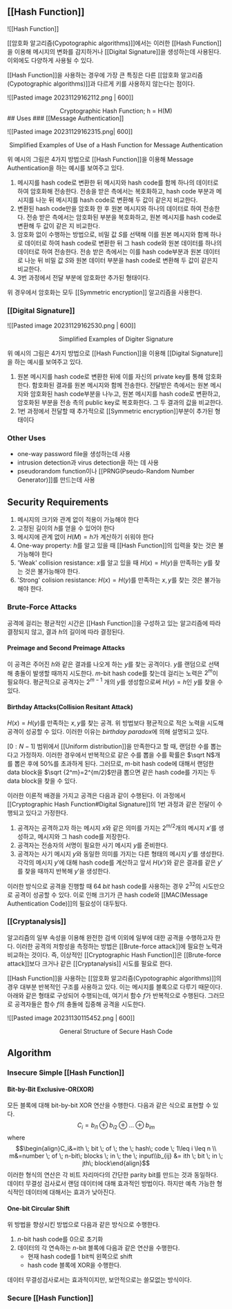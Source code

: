 ## [[Hash Function]]
![[Hash Function]]

[[암호화 알고리즘(Cypotographic algorithms)]]에서는 이러한 [[Hash Function]]을 이용해 메시지의 변화를 감지하거나 [[Digital Signature]]을 생성하는데 사용된다. 이외에도 다양하게 사용될 수 있다. 

[[Hash Function]]을 사용하는 경우에 가장 큰 특징은 다른 [[암호화 알고리즘(Cypotographic algorithms)]]과 다르게 키를 사용하지 않는다는 점이다. 

![[Pasted image 20231129162112.png | 600]]

<div align="center">Cryptographic Hash Function; h = H(M)</div>
## Uses
### [[Message Authentication]]

![[Pasted image 20231129162315.png| 600]]

<div align="center">Simplified Examples of Use of a Hash Function for Message Authentication</div>

위 예시의 그림은 4가지 방법으로 [[Hash Function]]을 이용해 Message Authentication을 하는 예시를 보여주고 있다. 
1. 메시지를 hash code로 변환한 뒤 메시지와 hash code를 함께 하나의 데이터로 하여 암호화해 전송한다. 전송을 받은 측에서는 복호화하고, hash code 부분과 메시지를 나눈 뒤 메시지를 hash code로 변환해 두 값이 같은지 비교한다. 
2. 변환된 hash code만을 암호화 한 후 원본 메시지와 하나의 데이터로 하여 전송한다. 전송 받은 측에서는 암호화된 부분을 복호화하고, 원본 메시지를 hash code로 변환해 두 값이 같은 지 비교한다. 
3. 암호화 없이 수행하는 방법으로, 비밀 값 $S$를 선택해 이를 원본 메시지와 함께 하나로 데이터로 하여 hash code로 변환한 뒤 그 hash code와 원본 데이터를 하나의 데이터로 하여 전송한다. 전송 받은 측에서는 이를 hash code부분과 원본 데이터로 나눈 뒤 비밀 값 $S$와 원본 데이터 부분을 hash code로 변환해 두 값이 같은지 비교한다. 
4. 3번 과정에서 전달 부분에 암호화만 추가된 형태이다.

위 경우에서 암호화는 모두 [[Symmetric encryption]] 알고리즘을 사용한다. 
### [[Digital Signature]]

![[Pasted image 20231129162530.png | 600]]

<div align="center">Simplified Examples of Digiter Signature</div>

위 예시의 그림은 4가지 방법으로 [[Hash Function]]을 이용해 [[Digital Signature]]을 하는 예시를 보여주고 있다. 
1. 원본 메시지를 hash code로 변환한 뒤에 이를 자신의 private key를 통해 암호화 한다. 함호화된 결과를 원본 메시지와 함께 전송한다. 전달받은 측에서는 원본 메시지와 암호화된 hash code부분을 나누고, 원본 메시지를 hash code로 변환하고, 암호화된 부분을 전송 측의 public key로 복호화한다. 그 두 결과의 값을 비교한다.
2. 1번 과정에서 전달할 때 추가적으로 [[Symmetric encryption]]부분이 추가된 형태이다
### Other Uses
+ one-way password file을 생성하는데 사용
+ intrusion detection과 virus detection을 하는 데 사용
+ pseudorandom function이나 [[PRNG(Pseudo-Random Number Generator)]]를 만드는데 사용
## Security Requirements
1. 메시지의 크기와 관계 없이 적용이 가능해야 한다
2. 고정된 길이의 $h$를 얻을 수 있어야 한다
3. 메시지에 관계 없이 $H(M)=h$가 계산하기 쉬워야 한다
4. One-way property: $h$를 알고 있을 때 [[Hash Function]]의 입력을 찾는 것은 불가능해야 한다
5. 'Weak' collision resistance: $x$를 알고 있을 때 $H(x)=H(y)$을 만족하는 $y$를 찾는 것은 불가능해야 한다.  
6. 'Strong' colision resistance: $H(x) = H(y)$를 만족하는 $x, y$를 찾는 것은 불가능해야 한다.
### Brute-Force Attacks
공격에 걸리는 평균적인 시간은 [[Hash Function]]을 구성하고 있는 알고리즘에 따라 결정되지 않고, 결과 $h$의 길이에 따라 결정된다. 
#### Preimage and Second Preimage Attacks
이 공격은 주어진 $h$와 같은 결과를 나오게 하는 $y$를 찾는 공격이다. $y$를 랜덤으로 선택해 충돌이 발생할 때까지 시도한다. $m$-bit hash code를 찾는데 걸리는 노력은 $2^m$이 필요하다. 평균적으로 공격자는 $2^{m-1}$ 개의 $y$를 생성함으로써 $H(y) = h$인 $y$를 찾을 수 있다. 
#### Birthday Attacks(Collision Resitant Attack)
$H(x)=H(y)$를 만족하는 $x, y$를 찾는 공격. 위 방법보다 평균적으로 적은 노력을 시도해 공격이 성공할 수 있다. 이러한 이유는 *birthday paradox*에 의해 설명되고 있다. 

$[0:N-1]$ 범위에서 [[Uniform distribution]]을 만족한다고 할 때, 랜덤한 수를 뽑는다고 가정하자. 이러한 경우에서 반복적으로 같은 수를 뽑을 수를 확률은 $\sqrt N$개를 뽑은 후에 50%를 초과하게 된다. 그러므로, $m$-bit hash code에 대해서 랜덤한 data block을 $\sqrt {2^m}=2^{m/2}$만큼 뽑으면 같은 hash code를 가지는 두 data block을 찾을 수 있다. 

이러한 이론적 배경을 가지고 공격은 다음과 같이 수행된다. 이 과정에서 [[Cryptographic Hash Function#Digital Signature]]의 1번 과정과 같은 전달이 수행되고 있다고 가정한다. 
1. 공격자는 공격하고자 하는 메시지 $x$와 같은 의미를 가지는 $2^{m/2}$개의 메시지 $x'$를 생성하고, 메시지와 그 hash code를 저장한다. 
2. 공격자는 전송자의 서명이 필요한 사기 메시지 $y$를 준비한다. 
3. 공격자는 사기 메시지 $y$와 동일한 의미를 가지는 다른 형태의 메시지 $y'$를 생성한다. 각각의 메시지 $y'$에 대해 hash code를 계산하고 앞서 $H(x')$와 같은 결과를 같은 $y'$를 찾을 때까지 반복해 $y'$을 생성한다. 

이러한 방식으로 공격을 진행할 때 $64\;bit$ hash code를 사용하는 경우 $2^{32}$의 시도만으로 공격이 성공할 수 있다. 이로 인해 크기가 큰 hash code와 [[MAC(Message Authentication Code)]]의 필요성이 대두됬다.
### [[Cryptanalysis]]
알고리즘의 일부 속성을 이용해 완전한 검색 이외에 일부에 대한 공격을 수행하고자 한다. 이러한 공격의 저항성을 측정하는 방법은 [[Brute-force attack]]에 필요한 노력과 비교하는 것이다. 즉, 이상적인 [[Cryptographic Hash Function]]은 [[Brute-force attack]]보다 크거나 같은 [[Cryptanalysis]] 시도를 필요로 한다. 

[[Hash Function]]을 사용하는 [[암호화 알고리즘(Cypotographic algorithms)]]의 경우 대부분 반복적인 구조를 사용하고 있다. 이는 메시지를 블록으로 다루기 때문이다. 아래와 같은 형태로 구성되어 수행되는데, 여기서 함수 $f$가 반복적으로 수행된다. 그러므로 공격자들은 함수 $f$의 충돌에 집중해 공격을 시도한다. 

![[Pasted image 20231130115452.png | 600]]

<div align="center">General Structure of Secure Hash Code</div>

## Algorithm
### Insecure Simple [[Hash Function]]
#### Bit-by-Bit Exclusive-OR(XOR)
모든 블록에 대해 bit-by-bit XOR 연산을 수행한다. 다음과 같은 식으로 표현할 수 있다.  $$C_i = b_{i1} \oplus b_{i2} \oplus ... \oplus b_{im}$$ where $$\begin{align}C_i&=ith \; bit \; of \; the \; hash\; code \; 1\leq i \leq n \\ m&=number \; of \; n-bit\; blocks \; in \; the \; input\\b_{ij} &= ith \; bit \; in \; jth\; block\end{align}$$
이러한 형식의 연산은 각 비트 자리마다의 간단한 parity bit를 만드는 것과 동일하다. 데이터 무결성 검사로서 랜덤 데이터에 대해 효과적인 방법이다. 하지만 예측 가능한 형식적인 데이터에 대해서는 효과가 낮아진다. 
#### One-bit Circular Shift
위 방법을 향상시킨 방법으로 다음과 같은 방식으로 수행한다.
1. $n$-bit hash code를 0으로 초기화
2. 데이터의 각 연속하는 $n$-bit 블록에 다음과 같은 연산을 수행한다.
	+ 현재 hash code를 1 bit씩 왼쪽으로 shift
	+ hash code 블록에 XOR을 수행한다.

데이터 무결성검사로서는 효과적이지만, 보안적으로는 쓸모없는 방식이다.

### Secure [[Hash Function]]

